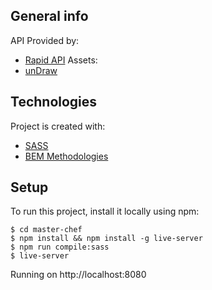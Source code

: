 ## General info
API Provided by:
* [Rapid API](https://rapidapi.com/brianiswu/api/recipe-puppy)
Assets:
* [unDraw](https://undraw.co/)

## Technologies
Project is created with:
* [SASS](https://sass-lang.com/)
* [BEM Methodologies](http://getbem.com/introduction/)

## Setup
To run this project, install it locally using npm:
```
$ cd master-chef
$ npm install && npm install -g live-server
$ npm run compile:sass
$ live-server
```
Running on http://localhost:8080